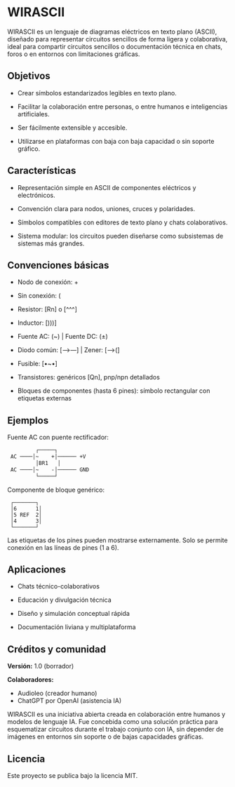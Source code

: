 # WIRASCII

WIRASCII es un lenguaje de diagramas eléctricos en texto plano (ASCII), diseñado para representar circuitos sencillos de forma ligera y colaborativa, ideal para compartir circuitos sencillos o documentación técnica en chats, foros o en entornos con limitaciones gráficas.

## Objetivos

- Crear símbolos estandarizados legibles en texto plano.

- Facilitar la colaboración entre personas, o entre humanos e inteligencias artificiales.

- Ser fácilmente extensible y accesible.

- Utilizarse en plataformas con baja con baja capacidad o sin soporte gráfico.

## Características

- Representación simple en ASCII de componentes eléctricos y electrónicos.

- Convención clara para nodos, uniones, cruces y polaridades.

- Símbolos compatibles con editores de texto plano y chats colaborativos.

- Sistema modular: los circuitos pueden diseñarse como subsistemas de sistemas más grandes.


## Convenciones básicas

- Nodo de conexión: +

- Sin conexión: (

- Resistor: [Rn] o [^^^]

- Inductor: [)))]

- Fuente AC: (~) | Fuente DC: (±)

- Diodo común: [—>—] | Zener: [—>(]

- Fusible: [•~•]

- Transistores: genéricos [Qn], pnp/npn detallados

- Bloques de componentes (hasta 6 pines): símbolo rectangular con etiquetas externas

## Ejemplos

Fuente AC con puente rectificador:
```txt
         ┌─────┐
 AC ────│~    +│────── +V
         │BR1   │
 AC ────│~    -│────── GND
         └─────┘
```

Componente de bloque genérico:
```wrirascii
 ┌───────┐
 │6      1│
 │5 REF  2│
 │4      3│
 └───────┘
```
Las etiquetas de los pines pueden mostrarse externamente. Solo se permite conexión en las líneas de pines (1 a 6).

## Aplicaciones

- Chats técnico-colaborativos

- Educación y divulgación técnica

- Diseño y simulación conceptual rápida

- Documentación liviana y multiplataforma

## Créditos y comunidad

**Versión:** 1.0 (borrador)
 
**Colaboradores:**
- Audioleo (creador humano)
- ChatGPT por OpenAI (asistencia IA)

WIRASCII es una iniciativa abierta creada en colaboración entre humanos y modelos de lenguaje IA. Fue concebida como una solución práctica para esquematizar circuitos durante el trabajo conjunto con IA, sin depender de imágenes en entornos sin soporte o de bajas capacidades gráficas.

## Licencia

Este proyecto se publica bajo la licencia MIT.
